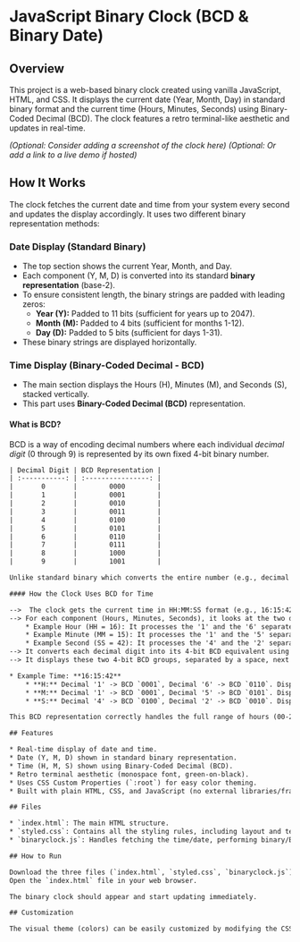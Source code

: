 # JavaScript Binary Clock (BCD & Binary Date)

## Overview

This project is a web-based binary clock created using vanilla JavaScript, HTML, and CSS. It displays the current date (Year, Month, Day) in standard binary format and the current time (Hours, Minutes, Seconds) using Binary-Coded Decimal (BCD). The clock features a retro terminal-like aesthetic and updates in real-time.

*(Optional: Consider adding a screenshot of the clock here)*
*(Optional: Or add a link to a live demo if hosted)*
## How It Works

The clock fetches the current date and time from your system every second and updates the display accordingly. It uses two different binary representation methods:

### Date Display (Standard Binary)

* The top section shows the current Year, Month, and Day.
* Each component (Y, M, D) is converted into its standard **binary representation** (base-2).
* To ensure consistent length, the binary strings are padded with leading zeros:
    * **Year (Y):** Padded to 11 bits (sufficient for years up to 2047).
    * **Month (M):** Padded to 4 bits (sufficient for months 1-12).
    * **Day (D):** Padded to 5 bits (sufficient for days 1-31).
* These binary strings are displayed horizontally.

### Time Display (Binary-Coded Decimal - BCD)

* The main section displays the Hours (H), Minutes (M), and Seconds (S), stacked vertically.
* This part uses **Binary-Coded Decimal (BCD)** representation.

#### What is BCD?

BCD is a way of encoding decimal numbers where each individual *decimal digit* (0 through 9) is represented by its own fixed 4-bit binary number.
```txt
| Decimal Digit | BCD Representation |
| :-----------: | :----------------: |
|       0       |        0000        |
|       1       |        0001        |
|       2       |        0010        |
|       3       |        0011        |
|       4       |        0100        |
|       5       |        0101        |
|       6       |        0110        |
|       7       |        0111        |
|       8       |        1000        |
|       9       |        1001        |

Unlike standard binary which converts the entire number (e.g., decimal 23 -> binary 10111), BCD handles each digit separately. This makes conversion to and from decimal displays simpler, which was useful in early digital electronics.

#### How the Clock Uses BCD for Time

-->  The clock gets the current time in HH:MM:SS format (e.g., 16:15:42).
--> For each component (Hours, Minutes, Seconds), it looks at the two decimal digits individually.
    * Example Hour (HH = 16): It processes the '1' and the '6' separately.
    * Example Minute (MM = 15): It processes the '1' and the '5' separately.
    * Example Second (SS = 42): It processes the '4' and the '2' separately.
--> It converts each decimal digit into its 4-bit BCD equivalent using the table above.
--> It displays these two 4-bit BCD groups, separated by a space, next to the corresponding label (H:, M:, S:).

* Example Time: **16:15:42**
    * **H:** Decimal '1' -> BCD `0001`, Decimal '6' -> BCD `0110`. Display: `H: 0001 0110`
    * **M:** Decimal '1' -> BCD `0001`, Decimal '5' -> BCD `0101`. Display: `M: 0001 0101`
    * **S:** Decimal '4' -> BCD `0100`, Decimal '2' -> BCD `0010`. Display: `S: 0100 0010`

This BCD representation correctly handles the full range of hours (00-23), minutes (00-59), and seconds (00-59) by encoding each constituent decimal digit.

## Features

* Real-time display of date and time.
* Date (Y, M, D) shown in standard binary representation.
* Time (H, M, S) shown using Binary-Coded Decimal (BCD).
* Retro terminal aesthetic (monospace font, green-on-black).
* Uses CSS Custom Properties (`:root`) for easy color theming.
* Built with plain HTML, CSS, and JavaScript (no external libraries/frameworks needed besides the font).

## Files

* `index.html`: The main HTML structure.
* `styled.css`: Contains all the styling rules, including layout and terminal theme.
* `binaryclock.js`: Handles fetching the time/date, performing binary/BCD conversions, and updating the DOM.

## How to Run

Download the three files (`index.html`, `styled.css`, `binaryclock.js`) into the same folder.
Open the `index.html` file in your web browser.

The binary clock should appear and start updating immediately.

## Customization

The visual theme (colors) can be easily customized by modifying the CSS variables defined in the `:root` section at the top of `styled.css`.
